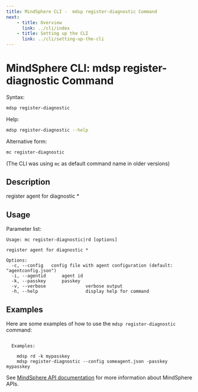 ```yaml
---
title: MindSphere CLI -  mdsp register-diagnostic Command
next:
    - title: Overview
      link: ../cli/index
    - title: Setting up the CLI
      link: ../cli/setting-up-the-cli
---
```


# MindSphere CLI: mdsp register-diagnostic Command

Syntax:

```bash
mdsp register-diagnostic
```

Help:

```bash
mdsp register-diagnostic --help
```

Alternative form:

```bash
mc register-diagnostic
```

(The CLI was using `mc` as default command name in older versions)

## Description

register agent for diagnostic *

## Usage

Parameter list:

```text
Usage: mc register-diagnostic|rd [options]

register agent for diagnostic *

Options:
  -c, --config   config file with agent configuration (default: "agentconfig.json")
  -i, --agentid      agent id
  -k, --passkey      passkey
  -v, --verbose               verbose output
  -h, --help                  display help for command

```

## Examples

Here are some examples of how to use the `mdsp register-diagnostic` command:

```text

  Examples:

    mdsp rd -k mypasskey
    mdsp register-diagnostic --config someagent.json -passkey mypasskey

```

See [MindSphere API documentation](https://documentation.mindsphere.io/MindSphere/apis/index.html) for more information about MindSphere APIs.